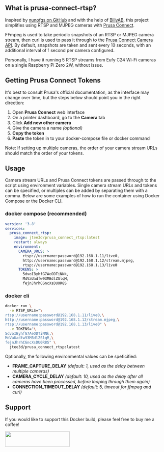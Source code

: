 ## What is prusa-connect-rtsp?
Inspired by [nunofgs on GitHub](https://gist.github.com/nunofgs/84861ee453254823be6b069ebbce9ad2) and with the help of [BillyAB](https://github.com/billyab), this project simplifies using RTSP and MJPEG cameras with [Prusa Connect](https://connect.prusa3d.com/).

FFmpeg is used to take periodic snapshots of an RTSP or MJPEG camera stream, then curl is used to pass it through to the [Prusa Connect Camera API](https://connect.prusa3d.com/docs/cameras/). By default, snapshots are taken and sent every 10 seconds, with an additional interval of 1 second per camera configured.

Personally, I have it running 5 RTSP streams from Eufy C24 Wi-Fi cameras on a single Raspberry Pi Zero 2W, without issue.

## Getting Prusa Connect Tokens
It's best to consult Prusa's official documentation, as the interface may change over time, but the steps below should point you in the right direction:
1. Open **Prusa Connect** web interface
2. On a printer dashboard, go to the **Camera** tab
3. Click **Add new other camera**
4. Give the camera a name *(optional)*
5. **Copy the token**
6. **Paste** the token in to your docker-compose file or docker command

Note: If setting up multiple cameras, the order of your camera stream URLs should match the order of your tokens.

## Usage
Camera stream URLs and Prusa Connect tokens are passed through to the script using environment variables. Single camera stream URLs and tokens can be specified, or multiples can be added by separating them with a comma. Below are some examples of how to run the container using Docker Compose or the Docker CLI.

### docker compose (recommended)

```yaml
version: '3.8'
services:
  prusa_connect_rtsp:
    image: jtee3d/prusa_connect_rtsp:latest
    restart: always
    environment:
      CAMERA_URLS: >
        rtsp://username:password@192.168.1.11/live0,
        http://username:password@192.168.1.12/stream.mjpeg,
        rtsp://username:password@192.168.1.13/live0
      TOKENS: >
        5dvoIByhfG7AeODTiNNk,
        MdVaUadfw93MBdlZSlqM,
        fejnJhrhCGncXsDU0R8S
```

### docker cli

```bash
docker run \
  -e RTSP_URLS="\
rtsp://username:password@192.168.1.11/live0,\
http://username:password@192.168.1.12/stream.mjpeg,\
rtsp://username:password@192.168.1.13/live0" \
  -e TOKENS="\
5dvoIByhfG7AeODTiNNk,\
MdVaUadfw93MBdlZSlqM,\
fejnJhrhCGncXsDU0R8S" \
  jtee3d/prusa_connect_rtsp:latest
```

Optionally, the following environmental values can be speficified:
- **FRAME_CAPTURE_DELAY** *(default: 1, used as the delay between multiple cameras)*
- **CAMERA_CYCLE_DELAY** *(default: 10, used as the delay after all cameras have been processed, before looping through them again)*
- **CONNECTION_TIMEOUT_DELAY** *(default: 5, timeout for ffmpeg and curl)*

## Support

If you would like to support this Docker build, please feel free to buy me a coffee!

<a href="https://www.buymeacoffee.com/jtee3d" rel="nofollow noopener"> <img width="210" height="50" src="https://cdn.buymeacoffee.com/buttons/v2/default-yellow.png"></a>

